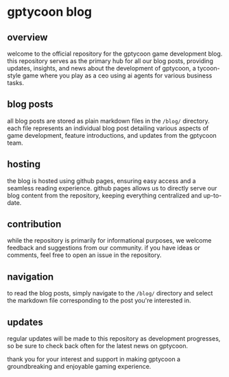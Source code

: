 # gptycoon blog

## overview
welcome to the official repository for the gptycoon game development blog. this repository serves as the primary hub for all our blog posts, providing updates, insights, and news about the development of gptycoon, a tycoon-style game where you play as a ceo using ai agents for various business tasks.

## blog posts
all blog posts are stored as plain markdown files in the `/blog/` directory. each file represents an individual blog post detailing various aspects of game development, feature introductions, and updates from the gptycoon team.

## hosting
the blog is hosted using github pages, ensuring easy access and a seamless reading experience. github pages allows us to directly serve our blog content from the repository, keeping everything centralized and up-to-date.

## contribution
while the repository is primarily for informational purposes, we welcome feedback and suggestions from our community. if you have ideas or comments, feel free to open an issue in the repository.

## navigation
to read the blog posts, simply navigate to the `/blog/` directory and select the markdown file corresponding to the post you're interested in.

## updates
regular updates will be made to this repository as development progresses, so be sure to check back often for the latest news on gptycoon.

thank you for your interest and support in making gptycoon a groundbreaking and enjoyable gaming experience.

